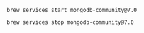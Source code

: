 ```
brew services start mongodb-community@7.0
```


```
brew services stop mongodb-community@7.0
```